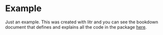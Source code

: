 
<!-- README.md is generated from README.Rmd. Please edit that file -->

# Example

<!-- badges: start -->
<!-- badges: end -->

Just an example. This was created with litr and you can see the bookdown
document that defines and explains all the code in the package
[here](https://jacobbien.github.io/example-project/create/).
